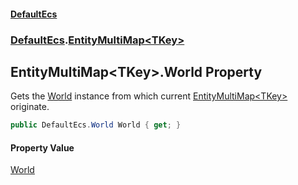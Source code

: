 #### [DefaultEcs](./index.md 'index')
### [DefaultEcs](./DefaultEcs.md 'DefaultEcs').[EntityMultiMap&lt;TKey&gt;](./DefaultEcs-EntityMultiMap-TKey-.md 'DefaultEcs.EntityMultiMap&lt;TKey&gt;')
## EntityMultiMap&lt;TKey&gt;.World Property
Gets the [World](./DefaultEcs-World.md 'DefaultEcs.World') instance from which current [EntityMultiMap&lt;TKey&gt;](./DefaultEcs-EntityMultiMap-TKey-.md 'DefaultEcs.EntityMultiMap&lt;TKey&gt;') originate.  
```csharp
public DefaultEcs.World World { get; }
```
#### Property Value
[World](./DefaultEcs-World.md 'DefaultEcs.World')  
